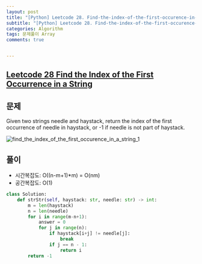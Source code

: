 ```yaml
---
layout: post
title: "[Python] Leetcode 28. Find-the-index-of-the-first-occurence-in-a-string"
subtitle: "[Python] Leetcode 28. Find-the-index-of-the-first-occurence-in-a-string"
categories: Algorithm
tags: 문제풀이 Array
comments: true


---
```

## [Leetcode 28 Find the Index of the First Occurrence in a String](https://leetcode.com/problems/find-the-index-of-the-first-occurrence-in-a-string/description/?envType=study-plan-v2&envId=top-interview-150)

## 문제

Given two strings needle and haystack, return the index of the first occurrence of needle in haystack, or -1 if needle is not part of haystack.

![find_the_index_of_the_first_occurence_in_a_string_1](https://bernard-choi.github.io/assets/img/post_img/find_the_index_of_the_first_occurence_in_a_string_1.jpg)


## 풀이
- 시간복잡도: O((n-m+1)*m) = O(nm)
- 공간복잡도: O(1)

```python
class Solution:
    def strStr(self, haystack: str, needle: str) -> int:
        m = len(haystack)
        n = len(needle)
        for i in range(m-n+1):
            answer = 0
            for j in range(n):
                if haystack[i+j] != needle[j]:
                    break
                if j == n - 1:
                    return i
        return -1
```
